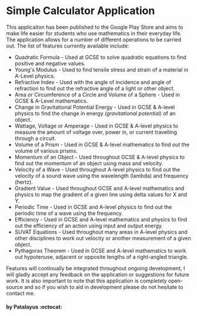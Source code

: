 # Simple Calculator Application
This applicaiton has been published to the Google Play Store and aims to make life easier for students who use mathematics in their everyday life.
The application allows for a number of different operations to be carried out. The list of features currently available include:

* Quadratic Formula - Used at GCSE to solve quadratic equations to find positive and negative values.
* Young's Modulus - Used to find tensile stress and strain of a material in A-Level physics.
* Refractive Index - Used with the angle of incidence and angle of refraction to find out the refractive angle of a light or other object.
* Area or Circumference of a Circle and Volume of a Sphere - Used in GCSE & A-Level mathematics.
* Change in Gravitational Potential Energy - Used in GCSE & A-level physics to find the change in energy *(gravitational potential)* of an object.
* Wattage, Voltage or Amperage - Used in GCSE & A-level physics to measure the amount of voltage over, power in, or current travelling through a circuit.
* Volume of a Prism - Used in GCSE & A-level mathematics to find out the volume of various prisms.
* Momentum of an Object - Used throughout GCSE & A-level physics to find out the momentum of an object using mass and velocity.
* Velocity of a Wave - Used throughout A-level physics to find out the velocity of a sound wave using the wavelength (lambda) and frequency (hertz).
* Gradient Value - Used throughout GCSE and A-level mathematics and physics to map the gradient of a given line using delta values for X and Y.
* Periodic Time - Used in GCSE and A-level physics to find out the periodic time of a wave using the frequency.
* Efficiency - Used in GCSE and A-level mathematics and physics to find out the efficiency of an action using input and output energy.
* SUVAT Equations - Used throughout many areas in A-level physics and other disciplines to work out velocity or another measurement of a given object.
* Pythagoras Theorem - Used in GCSE and A-level mathematics to work out hypotenuse, adjacent or opposite lengths of a right-angled triangle.

Features will continually be integrated throughout ongoing development, I will gladly accept any feedback on the application or suggestions for future work.
It is also important to note that this application is completely open-source and so if you wish to aid in development please do not hesitate to contact me.
#### by Patalayus :octocat:
